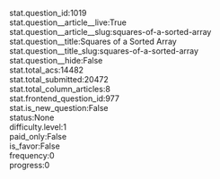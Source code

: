stat.question_id:1019  
stat.question__article__live:True  
stat.question__article__slug:squares-of-a-sorted-array  
stat.question__title:Squares of a Sorted Array  
stat.question__title_slug:squares-of-a-sorted-array  
stat.question__hide:False  
stat.total_acs:14482  
stat.total_submitted:20472  
stat.total_column_articles:8  
stat.frontend_question_id:977  
stat.is_new_question:False  
status:None  
difficulty.level:1  
paid_only:False  
is_favor:False  
frequency:0  
progress:0  

